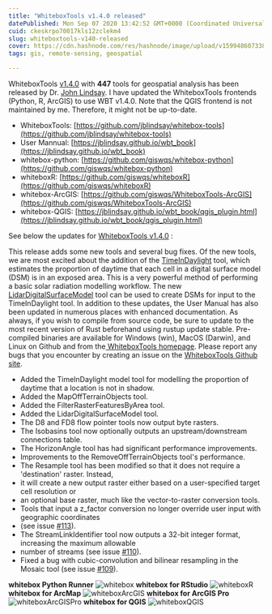 ```yaml
---
title: "WhiteboxTools v1.4.0 released"
datePublished: Mon Sep 07 2020 13:42:52 GMT+0000 (Coordinated Universal Time)
cuid: ckeskrpo70017kls12zclekm4
slug: whiteboxtools-v140-released
cover: https://cdn.hashnode.com/res/hashnode/image/upload/v1599486073385/KBWWm21ob.png
tags: gis, remote-sensing, geospatial

---
```


WhiteboxTools  [v1.4.0](https://github.com/jblindsay/whitebox-tools/releases/tag/1.4.0)  with **447** tools for geospatial analysis has been released by Dr. [John Lindsay](https://github.com/jblindsay). I have updated the WhiteboxTools frontends (Python, R, ArcGIS) to use WBT v1.4.0. Note that the QGIS frontend is not maintained by me. Therefore, it might not be up-to-date. 

- WhiteboxTools: [https://github.com/jblindsay/whitebox-tools](https://github.com/jblindsay/whitebox-tools)
- User Mannual: [https://jblindsay.github.io/wbt_book](https://jblindsay.github.io/wbt_book)
- whitebox-python: [https://github.com/giswqs/whitebox-python](https://github.com/giswqs/whitebox-python)
- whiteboxR: [https://github.com/giswqs/whiteboxR](https://github.com/giswqs/whiteboxR)
- whitebox-ArcGIS: [https://github.com/giswqs/WhiteboxTools-ArcGIS](https://github.com/giswqs/WhiteboxTools-ArcGIS)
- whitebox-QGIS: [https://jblindsay.github.io/wbt_book/qgis_plugin.html](https://jblindsay.github.io/wbt_book/qgis_plugin.html)

See below the updates for  [WhiteboxTools v1.4.0](https://github.com/jblindsay/whitebox-tools/releases/tag/1.4.0) :

This release adds some new tools and several bug fixes. Of the new tools, we are most excited about the addition of the [TimeInDaylight](https://jblindsay.github.io/wbt_book/available_tools/geomorphometric_analysis.html#TimeInDaylight) tool, which estimates the proportion of daytime that each cell in a digital surface model (DSM) is in an exposed area. This is a very powerful method of performing a basic solar radiation modelling workflow. The new [LidarDigitalSurfaceModel](https://jblindsay.github.io/wbt_book/available_tools/lidar_tools.html#LidarDigitalSurfaceModel) tool can be used to create DSMs for input to the TimeInDaylight tool. In addition to these updates, the User Manual has also been updated in numerous places with enhanced documentation. As always, if you wish to compile from source code, be sure to update to the most recent version of Rust beforehand using rustup update stable. Pre-compiled binaries are available for Windows (win), MacOS (Darwin), and Linux on Github and from the[ WhiteboxTools homepage](https://jblindsay.github.io/ghrg/WhiteboxTools/download.html). Please report any bugs that you encounter by creating an issue on the [WhiteboxTools Github site](https://github.com/jblindsay/whitebox-tools).

* Added the TimeInDaylight model tool for modelling the proportion of daytime that a location is not in shadow.
* Added the MapOffTerrainObjects tool.
* Added the FilterRasterFeaturesByArea tool.
* Added the LidarDigitalSurfaceModel tool.
* The D8 and FD8 flow pointer tools now output byte rasters.
* The Isobasins tool now optionally outputs an upstream/downstream connections table.
* The HorizonAngle tool has had significant performance improvements.
* Improvements to the RemoveOffTerrainObjects tool's performance.
* The Resample tool has been modified so that it does not require a 'destination' raster. Instead,
* it will create a new output raster either based on a user-specified target cell resolution or
* an optional base raster, much like the vector-to-raster conversion tools.
* Tools that input a z_factor conversion no longer override user input with geographic coordinates
* (see issue [#113](https://github.com/jblindsay/whitebox-tools/issues/113)).
* The StreamLinkIdentifier tool now outputs a 32-bit integer format, increasing the maximum allowable
* number of streams (see issue [#110](https://github.com/jblindsay/whitebox-tools/issues/110)).
* Fixed a bug with cubic-convolution and bilinear resampling in the Mosaic tool (see issue [#109](https://github.com/jblindsay/whitebox-tools/issues/109)).

**whitebox Python Runner**
![whitebox](https://wetlands.io/file/images/whitebox.png)
**whitebox for RStudio**
![whiteboxR](https://wetlands.io/file/images/whiteboxR.png)
**whitebox for ArcMap**
![whiteboxArcGIS](https://wetlands.io/file/images/whitebox-ArcGIS.png)
**whitebox for ArcGIS Pro**
![whiteboxArcGISPro](https://wetlands.io/file/images/whitebox-ArcGISPro.png)
**whitebox for QGIS**
![whiteboxQGIS](https://wetlands.io/file/images/whitebox-QGIS.png)